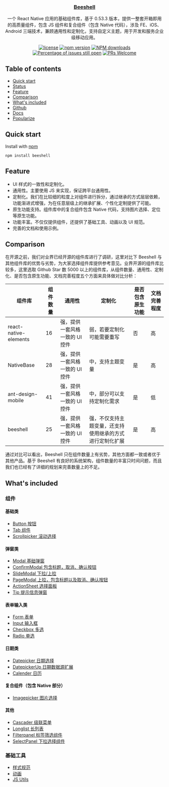 <h3 align="center"><a href="https://github.com/meituan/beeshell">Beeshell</a></h3>

<div align="center">
一个 React Native 应用的基础组件库，基于 0.53.3 版本，提供一整套开箱即用的高质量组件，包含 JS 组件和复合组件（包含 Native 代码），涉及 FE、iOS、Android 三端技术，兼顾通用性和定制化，支持自定义主题，用于开发和服务企业级移动应用。
    
[![license](https://img.shields.io/badge/license-MIT-blue.svg)](https://github.com/meituan/beeshell/blob/master/LICENSE)
[![npm version](https://img.shields.io/npm/v/beeshell.svg)](https://www.npmjs.com/package/beeshell)
[![NPM downloads](http://img.shields.io/npm/dm/beeshell.svg?style=flat-square)](http://www.npmtrends.com/beeshell)
[![Percentage of issues still open](http://isitmaintained.com/badge/open/beeshell/beeshell.svg)](http://isitmaintained.com/project/beeshell/ant-design "Percentage of issues still open")
[![PRs Welcome](https://img.shields.io/badge/PRs-welcome-brightgreen.svg)](https://github.com/meituan/beeshell/pulls)
</div>


## Table of contents
- [Quick start](#quick-start)
- [Status](#status)
- [Feature](#feature)
- [Comparison](#comparison)
- [What's included](#whats-included)
- [Github](https://github.com/meituan/beeshell)
- [Docs](./docs/index.md)
- [Popularize](./docs/popularize.md)

## Quick start

Install with [npm](https://www.npmjs.com/)

```bash
npm install beeshell
```

## Feature

- UI 样式的一致性和定制化。
- 通用性。主要使用 JS 来实现，保证跨平台通用性。
- 定制化。我们在比较细的粒度上对组件进行拆分，通过继承的方式层层依赖，功能渐进式增强，为在任意层级上的继承扩展、个性化定制提供了可能。
- 原生功能支持。组件库中的复合组件包含 Native 代码，支持图片选择、定位等原生功能。
- 功能丰富。不仅仅提供组件，还提供了基础工具、动画以及 UI 规范。
- 完善的文档和使用示例。

## Comparison

在开源之前，我们对业界已经开源的组件库进行了调研，这里对比下 Beeshell 与其他组件库的优势与劣势，为大家选择组件库提供参考意见。业界开源的组件库比较多，这里选取 Github Star 数 5000 以上的组件库，从组件数量、通用性、定制化、是否包含原生功能、文档完善程度五个方面来具体做对比分析：

| 组件库 | 组件数量 |  通用性 | 定制化 | 是否包含原生功能 | 文档完善程度 |
| ---- | ---- | ---- | ---- | ---- | ---- |
| react-native-elements | 16 |  强，提供一套风格一致的 UI 控件 | 弱，若要定制化可能需要重写 | 否 | 高 |
| NativeBase | 28 | 强，提供一套风格一致的 UI 控件 | 中，支持主题变量 | 是 | 高 |
| ant-design-mobile | 41 | 强，提供一套风格一致的 UI 控件 | 中，部分可以支持定制化需求 | 是 | 低 |
| beeshell | 25 | 强，提供一套风格一致的 UI 控件 | 强，不仅支持主题变量，还支持使用继承的方式进行定制化扩展 | 是 | 高 |

通过对比可以看出，Beeshell 只在组件数量上有劣势，其他方面都一致或者优于其他产品。基于 Beeshell 有良好的系统架构，组件数量的丰富只时间问题，而且我们也已经有了详细的规划来完善数量上的不足。


## What's included

### 组件

#### 基础类
* [Button 按钮](./docs/components/Button.md)
* [Tab 组件](./docs/components/Tab.md)
* [Scrollpicker 滚动选择](./docs/components/Scrollpicker.md)

#### 弹窗类
* [Modal 基础弹窗](./docs/components/Modal.md)
* [ConfirmModal 包含标题，取消、确认按钮](./docs/components/ConfirmModal.md)
* [SlideModal 下拉/上拉](./docs/components/SlideModal.md)
* [PageModal 上拉，包含标题以及取消、确认按钮](./docs/components/PageModal.md)
* [ActionSheet 选择面板](./docs/components/Actionsheet.md)
* [Tip 提示信息弹窗](./docs/components/Tip.md)

#### 表单输入类
* [Form 表单](./docs/components/Form.md)
* [Input 输入框](./docs/components/Input.md)
* [Checkbox 多选](./docs/components/Checkbox.md)
* [Radio 单选](./docs/components/Radio.md)

#### 日期类
* [Datepicker 日期选择](./docs/components/Datepicker.md)
* [DatepickerUp 日期数据源扩展](./docs/components/DatepickerUp.md)
* [Calender 日历](./docs/components/Calendar.md)

#### 复合组件（包含 Native 部分）
* [Imagepicker 图片选择](./docs/components/Imagepicker.md)

#### 其他
* [Cascader 级联菜单](./docs/components/Cascader.md)
* [Longlist 长列表](./docs/components/Longlist.md)
* [Filterpanel 标签筛选组件](./docs/components/FilterPanel.md)
* [SelectPanel 下拉选择组件](./docs/components/SelectPanel.md)

### 基础工具
* [样式规范](./docs/common/styles.md)
* [动画](./docs/common/animations.md)
* [JS Utils](./docs/common/utils.md)

